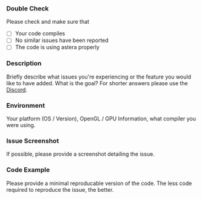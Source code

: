 ### Double Check
Please check and make sure that  

- [ ] Your code compiles  
- [ ] No similar issues have been reported
- [ ] The code is using astera properly

### Description
Briefly describe what issues you're experiencing or the feature you would like to have added. What is the goal? For shorter answers please use the [Discord](https://tek256.com/discord/).  
### Environment
Your platform (OS / Version), OpenGL / GPU Information, what compiler you were using.  
### Issue Screenshot
If possible, please provide a screenshot detailing the issue. 
### Code Example
Please provide a minimal reproducable version of the code. The less code required to reproduce the issue, the better.
